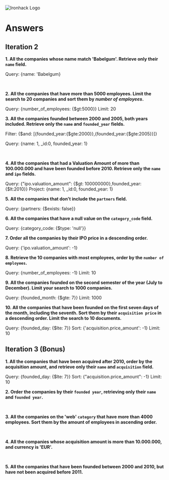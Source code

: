 ![Ironhack Logo](https://i.imgur.com/1QgrNNw.png)

# Answers

## Iteration 2

**1. All the companies whose name match 'Babelgum'. Retrieve only their `name` field.**

<!-- Your Query Goes Here -->
Query: {name: 'Babelgum}

<br>

**2. All the companies that have more than 5000 employees. Limit the search to 20 companies and sort them by *number of employees*.**

<!-- Your Query Goes Here -->
Query: {number_of_employees: {$gt:5000}}
Limit: 20
<br>

**3. All the companies founded between 2000 and 2005, both years included. Retrieve only the `name` and `founded_year` fields.**

<!-- Your Query Goes Here -->
Filter: {$and: [{founded_year:{$gte:2000}},{founded_year:{$gte:2005}}]}

Query: {name: 1, _id:0, founded_year: 1}

<br>

**4. All the companies that had a Valuation Amount of more than 100.000.000 and have been founded before 2010. Retrieve only the `name` and `ipo` fields.**

<!-- Your Query Goes Here -->
Query: {"ipo.valuation_amount": {$gt: 100000000},founded_year: {$lt:2010}}
Project: {name: 1, _id:0, founded_year: 1}
<br>

**5. All the companies that don't include the `partners` field.**

<!-- Your Query Goes Here -->
Query: {partners: {$exists: false}}
<br>

**6. All the companies that have a null value on the `category_code` field.**

<!-- Your Query Goes Here -->
Query: {category_code: {$type: 'null'}}
<br>

**7. Order all the companies by their IPO price in a descending order.**

<!-- Your Query Goes Here -->
Query: {'ipo.valuation_amount': -1}
<br>

**8. Retrieve the 10 companies with most employees, order by the `number of employees`.**

<!-- Your Query Goes Here -->
Query: {number_of_employees: -1}
Limit: 10
<br>

**9. All the companies founded on the second semester of the year (July to December). Limit your search to 1000 companies.**

<!-- Your Query Goes Here -->
Query: {founded_month: {$gte: 7}}
Limit: 1000
<br>

**10. All the companies that have been founded on the first seven days of the month, including the seventh. Sort them by their `acquisition price` in a descending order. Limit the search to 10 documents.**

<!-- Your Query Goes Here -->
Query: {founded_day: {$lte: 7}}
Sort: {'acquisition.price_amount': -1}
Limit: 10
<br>

## Iteration 3 (Bonus)

**1. All the companies that have been acquired after 2010, order by the acquisition amount, and retrieve only their `name` and `acquisition` field.**

<!-- Your Query Goes Here -->
Query: {founded_day: {$lte: 7}}
Sort: {"acquisition.price_amount": -1}
Limit: 10
<br>

**2. Order the companies by their `founded year`, retrieving only their `name` and `founded year`.**

<!-- Your Query Goes Here -->

<br>

**3. All the companies on the 'web' `category` that have more than 4000 employees. Sort them by the amount of employees in ascending order.**

<!-- Your Query Goes Here -->

<br>

**4. All the companies whose acquisition amount is more than 10.000.000, and currency is 'EUR'.**

<!-- Your Query Goes Here -->

<br>

**5. All the companies that have been founded between 2000 and 2010, but have not been acquired before 2011.**

<!-- Your Query Goes Here -->

<br>
